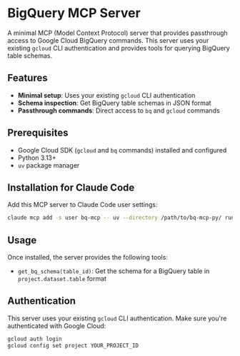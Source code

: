 # BigQuery MCP Server

A minimal MCP (Model Context Protocol) server that provides passthrough access to Google Cloud BigQuery commands. This server uses your existing `gcloud` CLI authentication and provides tools for querying BigQuery table schemas.

## Features

- **Minimal setup**: Uses your existing `gcloud` CLI authentication
- **Schema inspection**: Get BigQuery table schemas in JSON format
- **Passthrough commands**: Direct access to `bq` and `gcloud` commands

## Prerequisites

- Google Cloud SDK (`gcloud` and `bq` commands) installed and configured
- Python 3.13+
- `uv` package manager

## Installation for Claude Code

Add this MCP server to Claude Code user settings:

```bash
claude mcp add -s user bq-mcp -- uv --directory /path/to/bq-mcp-py/ run bq-mcp.py
```

## Usage

Once installed, the server provides the following tools:

- `get_bq_schema(table_id)`: Get the schema for a BigQuery table in `project.dataset.table` format

## Authentication

This server uses your existing `gcloud` CLI authentication. Make sure you're authenticated with Google Cloud:

```bash
gcloud auth login
gcloud config set project YOUR_PROJECT_ID
```